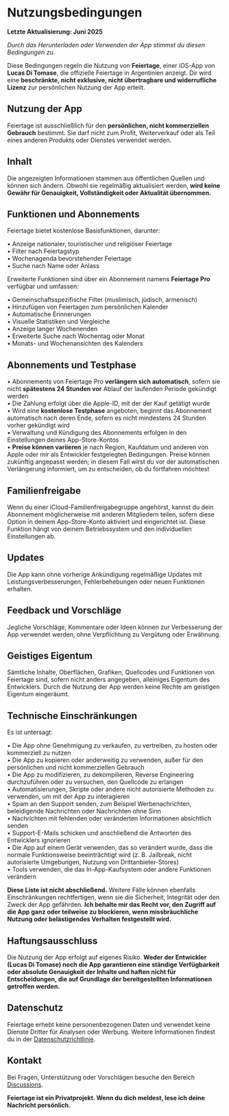 # Nutzungsbedingungen  

**Letzte Aktualisierung: Juni 2025**  

*Durch das Herunterladen oder Verwenden der App stimmst du diesen Bedingungen zu.*  

Diese Bedingungen regeln die Nutzung von **Feiertage**, einer iOS-App von **Lucas Di Tomase**, die offizielle Feiertage in Argentinien anzeigt. Dir wird eine **beschränkte, nicht exklusive, nicht übertragbare und widerrufliche Lizenz** zur persönlichen Nutzung der App erteilt.  

## Nutzung der App  

Feiertage ist ausschließlich für den **persönlichen, nicht kommerziellen Gebrauch** bestimmt. Sie darf nicht zum Profit, Weiterverkauf oder als Teil eines anderen Produkts oder Dienstes verwendet werden.  

## Inhalt  

Die angezeigten Informationen stammen aus öffentlichen Quellen und können sich ändern. Obwohl sie regelmäßig aktualisiert werden, **wird keine Gewähr für Genauigkeit, Vollständigkeit oder Aktualität übernommen.**  

## Funktionen und Abonnements  

Feiertage bietet kostenlose Basisfunktionen, darunter:  

• Anzeige nationaler, touristischer und religiöser Feiertage  
• Filter nach Feiertagstyp  
• Wochenagenda bevorstehender Feiertage  
• Suche nach Name oder Anlass  

Erweiterte Funktionen sind über ein Abonnement namens **Feiertage Pro** verfügbar und umfassen:  

• Gemeinschaftsspezifische Filter (muslimisch, jüdisch, armenisch)  
• Hinzufügen von Feiertagen zum persönlichen Kalender  
• Automatische Erinnerungen  
• Visuelle Statistiken und Vergleiche  
• Anzeige langer Wochenenden  
• Erweiterte Suche nach Wochentag oder Monat  
• Monats- und Wochenansichten des Kalenders  

## Abonnements und Testphase  

• Abonnements von Feiertage Pro **verlängern sich automatisch**, sofern sie nicht **spätestens 24 Stunden vor** Ablauf der laufenden Periode gekündigt werden  
• Die Zahlung erfolgt über die Apple-ID, mit der der Kauf getätigt wurde  
• Wird eine **kostenlose Testphase** angeboten, beginnt das Abonnement automatisch nach deren Ende, sofern es nicht mindestens 24 Stunden vorher gekündigt wird  
• Verwaltung und Kündigung des Abonnements erfolgen in den Einstellungen deines App-Store-Kontos  
• **Preise können variieren** je nach Region, Kaufdatum und anderen von Apple oder mir als Entwickler festgelegten Bedingungen. Preise können zukünftig angepasst werden; in diesem Fall wirst du vor der automatischen Verlängerung informiert, um zu entscheiden, ob du fortfahren möchtest  

## Familienfreigabe  

Wenn du einer iCloud-Familienfreigabegruppe angehörst, kannst du dein Abonnement möglicherweise mit anderen Mitgliedern teilen, sofern diese Option in deinem App-Store-Konto aktiviert und eingerichtet ist. Diese Funktion hängt von deinem Betriebssystem und den individuellen Einstellungen ab.  

## Updates  

Die App kann ohne vorherige Ankündigung regelmäßige Updates mit Leistungsverbesserungen, Fehlerbehebungen oder neuen Funktionen erhalten.  

## Feedback und Vorschläge  

Jegliche Vorschläge, Kommentare oder Ideen können zur Verbesserung der App verwendet werden, ohne Verpflichtung zu Vergütung oder Erwähnung.  

## Geistiges Eigentum  

Sämtliche Inhalte, Oberflächen, Grafiken, Quellcodes und Funktionen von Feiertage sind, sofern nicht anders angegeben, alleiniges Eigentum des Entwicklers. Durch die Nutzung der App werden keine Rechte am geistigen Eigentum eingeräumt.  

## Technische Einschränkungen  

Es ist untersagt:  

• Die App ohne Genehmigung zu verkaufen, zu vertreiben, zu hosten oder kommerziell zu nutzen  
• Die App zu kopieren oder anderweitig zu verwenden, außer für den persönlichen und nicht kommerziellen Gebrauch  
• Die App zu modifizieren, zu dekompilieren, Reverse Engineering durchzuführen oder zu versuchen, den Quellcode zu erlangen  
• Automatisierungen, Skripte oder andere nicht autorisierte Methoden zu verwenden, um mit der App zu interagieren  
• Spam an den Support senden, zum Beispiel Werbenachrichten, beleidigende Nachrichten oder Nachrichten ohne Sinn  
• Nachrichten mit fehlenden oder veränderten Informationen absichtlich senden  
• Support-E-Mails schicken und anschließend die Antworten des Entwicklers ignorieren  
• Die App auf einem Gerät verwenden, das so verändert wurde, dass die normale Funktionsweise beeinträchtigt wird (z. B. Jailbreak, nicht autorisierte Umgebungen, Nutzung von Drittanbieter-Stores)  
• Tools verwenden, die das In-App-Kaufsystem oder andere Funktionen verändern  

**Diese Liste ist nicht abschließend.** Weitere Fälle können ebenfalls Einschränkungen rechtfertigen, wenn sie die Sicherheit, Integrität oder den Zweck der App gefährden. **Ich behalte mir das Recht vor, den Zugriff auf die App ganz oder teilweise zu blockieren, wenn missbräuchliche Nutzung oder belästigendes Verhalten festgestellt wird.**  

## Haftungsausschluss  

Die Nutzung der App erfolgt auf eigenes Risiko. **Weder der Entwickler (Lucas Di Tomase) noch die App garantieren eine ständige Verfügbarkeit oder absolute Genauigkeit der Inhalte und haften nicht für Entscheidungen, die auf Grundlage der bereitgestellten Informationen getroffen werden.**  

## Datenschutz  

Feiertage erhebt keine personenbezogenen Daten und verwendet keine Dienste Dritter für Analysen oder Werbung. Weitere Informationen findest du in der [Datenschutzrichtlinie](https://lucasditomase.github.io/feriados/de/privacy-policy).  

## Kontakt  

Bei Fragen, Unterstützung oder Vorschlägen besuche den Bereich [Discussions](https://github.com/lucasditomase/feriados/discussions).  

**Feiertage ist ein Privatprojekt. Wenn du dich meldest, lese ich deine Nachricht persönlich.**  
